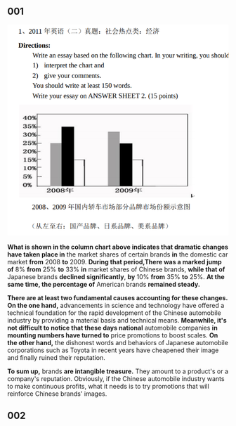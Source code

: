 ## 001

![2011-write](/assets/img/write-2011.png)

**What is shown in the column chart above indicates that dramatic changes have taken place in** the market shares of certain brands **in** the domestic car market **from** 2008 **to** 2009.
**During that period,There was a marked jump of** 8% **from** 25% **to** 33% **in** market shares of Chinese brands, **while that of** Japanese brands **declined significantly**, **by** 10% **from** 35% **to** 25%.
**At the same time, the percentage of** American brands **remained steady.**


**There are at least two fundamental causes accounting for these changes.**
**On the one hand,** advancements in science and technology have offered a technical foundation for the rapid development of the Chinese automobile industry by providing a material basis and technical means.
**Meanwhile, it's not difficult to notice that these days national** automobile companies **in mounting numbers have turned to** price promotions to boost scales.
**On the other hand,** the dishonest words and behaviors of Japanese automobile corporations such as Toyota in recent years have cheapened their image and finally ruined their reputation.

**To sum up,** brands **are intangible treasure.**
They amount to a product's or a company's reputation.
Obviously, if the Chinese automobile industry wants to make continuous profits, what it needs is to try promotions that will reinforce Chinese brands' images.


## 002